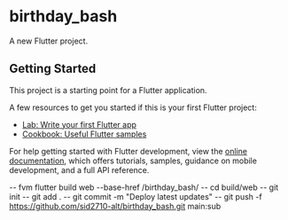 # birthday_bash

A new Flutter project.

## Getting Started

This project is a starting point for a Flutter application.

A few resources to get you started if this is your first Flutter project:

- [Lab: Write your first Flutter app](https://docs.flutter.dev/get-started/codelab)
- [Cookbook: Useful Flutter samples](https://docs.flutter.dev/cookbook)

For help getting started with Flutter development, view the
[online documentation](https://docs.flutter.dev/), which offers tutorials,
samples, guidance on mobile development, and a full API reference.

-- fvm flutter build web --base-href /birthday_bash/
-- cd build/web
-- git init
-- git add .
-- git commit -m "Deploy latest updates"
-- git push -f https://github.com/sid2710-alt/birthday_bash.git main:sub
